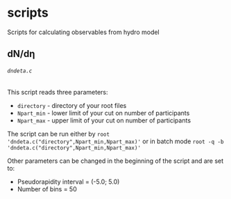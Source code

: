 # scripts
Scripts for calculating observables from hydro model

## dN/dη
###### `dndeta.c`
This script reads three parameters:
- `directory` - directory of your root files
- `Npart_min` - lower limit of your cut on number of participants
- `Npart_max` - upper limit of your cut on number of participants

The script can be run either by
```root 'dndeta.c("directory",Npart_min,Npart_max)'```
or in batch mode
```root -q -b 'dndeta.c("directory",Npart_min,Npart_max)'```

Other parameters can be changed in the beginning of the script and are set to:
- Pseudorapidity interval = (-5.0; 5.0)
- Number of bins = 50


